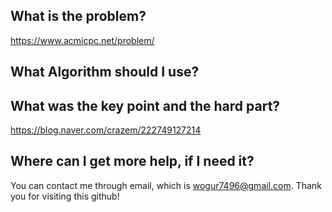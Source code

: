 ## What is the problem?

<https://www.acmicpc.net/problem/>

## What Algorithm should I use?



## What was the key point and the hard part?

https://blog.naver.com/crazem/222749127214

## Where can I get more help, if I need it?

You can contact me through email, which is wogur7496@gmail.com.
Thank you for visiting this github!


